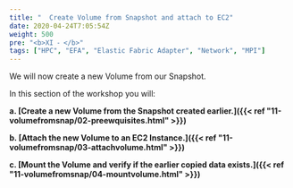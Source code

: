 ```yaml
---
title: "  Create Volume from Snapshot and attach to EC2"
date: 2020-04-24T7:05:54Z
weight: 500
pre: "<b>XI ⁃ </b>"
tags: ["HPC", "EFA", "Elastic Fabric Adapter", "Network", "MPI"]
---
```


We will now create a new Volume from our Snapshot.

In this section of the workshop you will:

**a.	[Create a new Volume from the Snapshot created earlier.]({{< ref "11-volumefromsnap/02-preewquisites.html" >}})**

**b.	[Attach the new Volume to an EC2 Instance.]({{< ref "11-volumefromsnap/03-attachvolume.html" >}})**

**c.	[Mount the Volume and verify if the earlier copied data exists.]({{< ref "11-volumefromsnap/04-mountvolume.html" >}})**

